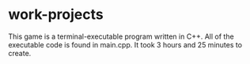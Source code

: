# work-projects
This game is a terminal-executable program written in C++. All of the executable code is found in main.cpp. It took 3 hours and 25 minutes to create.
